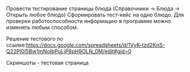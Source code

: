 Провести тестирование страницы блюда (Справочники -> Блюда -> Открыть любое блюдо)
Сформировать тест-кейс на одно блюдо. Для проверки работоспособности информацию в программе можно изменять любым способом.

Решение тестового по ссылке:https://docs.google.com/spreadsheets/d/1VyK-tzd2KnS-Q22Pl0I5Bw1mNoIbPuLjP8pH9OLN_0M/edit#gid=0

Скриншоты - тестовая страница 
